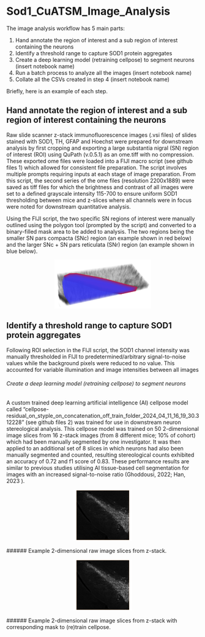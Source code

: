 # Sod1_CuATSM_Image_Analysis

The image analysis workflow has 5 main parts:
1) Hand annotate the region of interest and a sub region of interest containing the neurons
2) Identify a threshold range to capture SOD1 protein aggregates  
3) Create a deep learning model (retraining cellpose) to segment neurons (insert notebook name)
4) Run a batch process to analyze all the images (insert notebook name)
5) Collate all the CSVs created in step 4 (insert notebook name)

Briefly, here is an example of each step. 

## Hand annotate the region of interest and a sub region of interest containing the neurons

Raw slide scanner z-stack immunofluorescence images (.vsi files) of slides stained with SOD1, TH, GFAP and Hoechst were prepared for downstream analysis by first cropping and exporting a large substantia nigral (SN) region of interest (ROI) using QuPath (v.0.5.1) as an ome.tiff with no compression. These exported ome files were loaded into a FIJI macro script (see github files 1) which allowed for consistent file preparation. The script involves multiple prompts requiring inputs at each stage of image preparation. From this script, the second series of the ome files (resolution 2200x1889) were saved as tiff files for which the brightness and contrast of all images were set to a defined grayscale intensity 115-700 to ensure uniform SOD1 thresholding between mice and z-slices where all channels were in focus were noted for downstream quantitative analysis.

Using the FIJI script, the two specific SN regions of interest were manually outlined using the polygon tool (prompted by the script) and converted to a binary-filled mask area to be added to analysis. The two regions being the smaller SN pars compacta (SNc) region (an example shown in red below) and the larger SNc + SN pars reticulata (SNr) region (an example shown in blue below). 

<p align="center">
<img  src="read_me_files/ROIS.png" width="50%" height="50%" /> 
</p>


## Identify a threshold range to capture SOD1 protein aggregates 

Following ROI selection in the FIJI script, the SOD1 channel intensity was manually thresholded  in FIJI to predetermined/arbitrary signal-to-noise values while the background pixels were reduced to no value. This accounted for variable illumination and image intensities between all images 

###### Create a deep learning model (retraining cellpose) to segment neurons

A custom trained deep learning artificial intelligence (AI) cellpose model called “cellpose-residual_on_styple_on_concatenation_off_train_folder_2024_04_11_16_19_30.312228”  (see github files 2) was trained for use in downstream neuron stereological analysis. This cellpose model was trained on 50 2-dimensional image slices from 16 z-stack images (from 8 different mice; 10% of cohort) which had been manually segmented by one investigator. It was then applied to an additional set of 8 slices in which neurons had also been manually segmented and counted, resulting stereological counts exhibited an accuracy of 0.72 and f1 score of 0.83. These performance results are similar to previous studies utilising AI tissue-based cell segmentation for images with an increased signal-to-noise ratio (Ghoddousi, 2022; Han, 2023 ). 

<p align="center">
<img  src="read_me_files/raw.png" width="30%" height="30%"/> 
</p>
###### Example 2-dimensional raw image slices from z-stack.

<p align="center">
<img  src="read_me_files/raw.png" width="30%" height="30%"/> 
</p>
###### Example 2-dimensional raw image slices from z-stack with corresponding mask to (re)train cellpose. 







